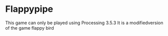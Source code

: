 # Flappypipe
This game can only be played using Processing 3.5.3
It is a modifiedversion of the game flappy bird

